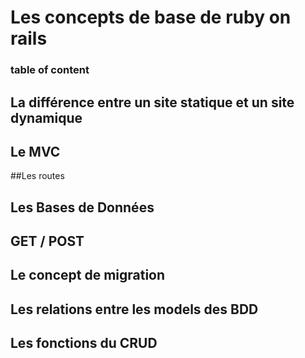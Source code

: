 
# Les concepts de base  de ruby on rails

### table of content



## La différence entre un site statique et un site dynamique
## Le MVC
##Les routes
## Les Bases de Données
## GET / POST
## Le concept de migration
## Les relations entre les models des BDD
## Les fonctions du CRUD
